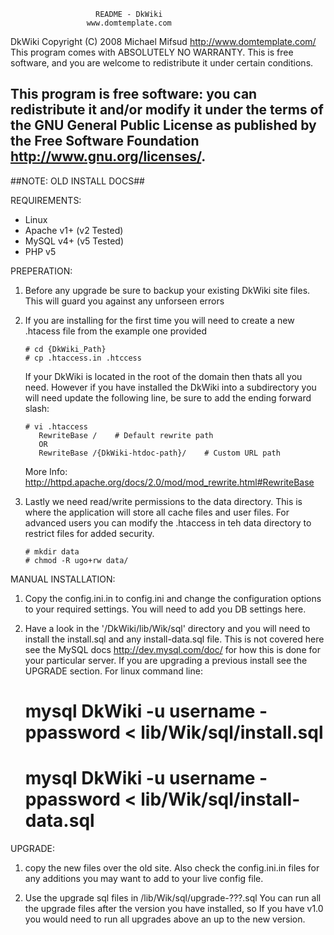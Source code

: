 
                       README - DkWiki
                     www.domtemplate.com

DkWiki  Copyright (C) 2008  Michael Mifsud <http://www.domtemplate.com/>
This program comes with ABSOLUTELY NO WARRANTY.
This is free software, and you are welcome to redistribute it
under certain conditions.

This program is free software: you can redistribute it and/or modify
it under the terms of the GNU General Public License as published by
the Free Software Foundation <http://www.gnu.org/licenses/>.
-----------------------------------------------------


##NOTE: OLD INSTALL DOCS##


REQUIREMENTS:

 - Linux
 - Apache v1+ (v2 Tested)
 - MySQL v4+ (v5 Tested)
 - PHP v5

PREPERATION:

 1. Before any upgrade be sure to backup your existing DkWiki
    site files. This will guard you against any unforseen errors

 2. If you are installing for the first time you will need to create
    a new .htacess file from the example one provided

        # cd {DkWiki_Path}
        # cp .htaccess.in .htccess

    If your DkWiki is located in the root of the domain then thats all you need.
    However if you have installed the DkWiki into a subdirectory you will need
    update the following line, be sure to add the ending forward slash:

        # vi .htaccess
           RewriteBase /    # Default rewrite path
           OR
           RewriteBase /{DkWiki-htdoc-path}/    # Custom URL path

    More Info: http://httpd.apache.org/docs/2.0/mod/mod_rewrite.html#RewriteBase

 3. Lastly we need read/write permissions to the data directory.
    This is where the application will store all cache files and user
    files. For advanced users you can modify the .htaccess in teh data
    directory to restrict files for added security.

        # mkdir data
        # chmod -R ugo+rw data/


MANUAL INSTALLATION:

 1. Copy the config.ini.in to config.ini and change the configuration options
    to your required settings. You will need to add you DB settings here.

 4. Have a look in the '/DkWiki/lib/Wik/sql' directory and you will need to install
    the install.sql and any install-data.sql file. This is not covered here see the MySQL docs <http://dev.mysql.com/doc/>
    for how this is done for your particular server. If you are upgrading a previous install see the
    UPGRADE section.
    For linux command line:

    # mysql DkWiki -u username -ppassword < lib/Wik/sql/install.sql
    # mysql DkWiki -u username -ppassword < lib/Wik/sql/install-data.sql



UPGRADE:

 1. copy the new files over the old site. Also check the config.ini.in files for any additions you
    may want to add to your live config file.

 2. Use the upgrade sql files in /lib/Wik/sql/upgrade-???.sql
    You can run all the upgrade files after the version you have installed, so If you have v1.0 you
    would need to run all upgrades above an up to the new version.
